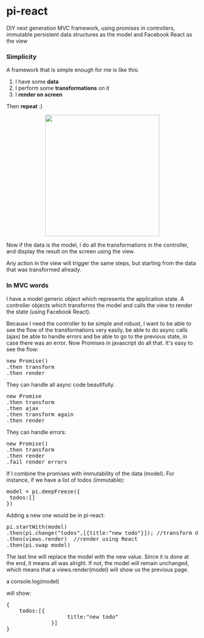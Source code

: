 # pi-react
DIY next generation MVC framework, using promises in controllers, immutable persistent data structures as the model and Facebook React as the view

<h3>Simplicity</h3>

A framework that is simple enough for me is like this:

1. I have some <b>data</b>
2. I perform some <b>transformations</b> on it
3. I <b>render on screen</b>

Then <b>repeat</b> :)

<center>
<img border="0" height="320" src="https://1.bp.blogspot.com/-8bqa7XqyVDw/VkSm4G7-HKI/AAAAAAAAl9o/v2W4B2yLEFc/s320/FullSizeRender.jpg" width="301">
</center>


Now if the data is the model, I do all the transformations in the controller, and display the result on the screen using the view.

Any action in the view will trigger the same steps, but starting from the data that was transformed already.


<h3>In MVC words</h3>

I have a model generic object which represents the application state. A controller objects which transforms the model and calls the view to render the state (using Facebook React).

Because I need the controller to be simple and robust, I want to be able to see the flow of the transformations very easily, be able to do async calls (ajax) be able to handle errors and be able to go to the previous state, in case there was an error. Now Promises in javascript do all that. It's easy to see the flow:

<pre>
new Promise()
.then transform
.then render
</pre>


They can handle all async code beautifully.

<pre>
new Promise
.then transform
.then ajax
.then transform again
.then render
</pre>

They can handle errors:

<pre>
new Promise()
.then transform
.then render
.fail render_errors
</pre>

If I combine the promises with immutability of the data (model). For instance, if we have a list of todos (immutable):

<pre>
model = pi.deepFreeze({
 todos:[]
})
</pre>

Adding a new one would be in pi-react:

<pre>
pi.startWith(model)
.then(pi.change("todos",[{title:"new todo"}]); //transform data - new todo
.then(views.render)  //render using React
.then(pi.swap_model) 
</pre>

The last line will replace the model with the new value. Since it is done at the end, it means all was alright. If not, the model will remain unchanged, which means that a views.render(model) will show us the previous page.

a console.log(model)

will show:

<pre>
{
    todos:[{
                   title:"new todo"
              }]
}
</pre>
